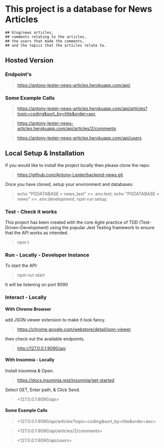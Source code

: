 # This project is a database for News Articles

    ## blog/news articles, 
    ## comments relating to the articles,
    ## the users that made the comments, 
    ## and the topics that the articles relate to. 

## Hosted Version 

### Endpoint's

><https://antony-lester-news-articles.herokuapp.com/api/>

### Some Example Calls

><https://antony-lester-news-articles.herokuapp.com/api/articles?topic=coding&sort_by=title&order=asc>

><https://antony-lester-news-articles.herokuapp.com/api/articles/2/comments>

><https://antony-lester-news-articles.herokuapp.com/api/users>

## Local Setup & Installation

If you would like to install the project locally then please clone the repo:

><https://github.com/Antony-Lester/backend-news.git>

Once you have cloned, setup your environment and databases:

>echo "PGDATABASE = news_test" >> .env.test; echo "PGDATABASE = news" >> .env.development; npm run setup;

### Test - Check it works

This project has been created with the core Agile practice of TDD (Test-Driven-Development) using the popular Jest Testing framework to ensure that the API works as intended.

>npm t

### Run - Locally - Developer Instance

To start the API:

>npm run start

It will be listening on port 9090

### Interact - Locally

#### With Chrome Browser

add JSON viewer extension to make it look fancy.

><https://chrome.google.com/webstore/detail/json-viewer>

then check out the available endpoints.

><http://127.0.0.1:9090/api>

#### With Insomnia - Locally

Install insomnia & Open.

><https://docs.insomnia.rest/insomnia/get-started>

Select GET, Enter path, & Click Send.

><127.0.0.1:9090/api>

#### Some Example Calls

><127.0.0.1:9090/api/articles?topic=coding&sort_by=title&order=asc>

><127.0.0.1:9090/api/articles/2/comments>

><127.0.0.1:9090/api/users>
